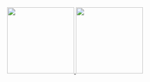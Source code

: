 
<div align="center">
  <a href="https://github.com/ruizivo">
  <img height="150em" src="https://github-readme-stats.vercel.app/api?username=ruizivo&show_icons=true&theme=dracula&include_all_commits=true&count_private=true"/>
  <img height="150em" src="https://github-readme-stats.vercel.app/api/top-langs/?username=ruizivo&layout=compact&langs_count=7&theme=dracula&hide=c,c++"/>
</div>
  

